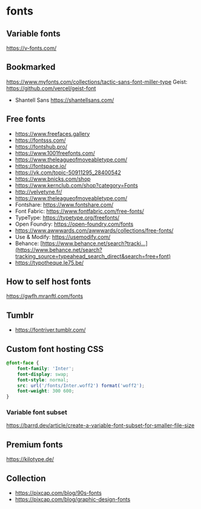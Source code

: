 # fonts

## Variable fonts

https://v-fonts.com/

## Bookmarked

https://www.myfonts.com/collections/tactic-sans-font-miller-type
Geist: https://github.com/vercel/geist-font

- Shantell Sans  https://shantellsans.com/

## Free fonts

- https://www.freefaces.gallery
- https://fontsss.com/
- https://fontshub.pro/
- https://www.1001freefonts.com/
- https://www.theleagueofmoveabletype.com/
- https://fontspace.io/
- https://vk.com/topic-50911295_28400542
- https://www.bnicks.com/shop
- https://www.kernclub.com/shop?category=Fonts
- http://velvetyne.fr/
- https://www.theleagueofmoveabletype.com/
- Fontshare: https://www.fontshare.com/
- Font Fabric: https://www.fontfabric.com/free-fonts/
- TypeType: https://typetype.org/freefonts/
- Open Foundry: https://open-foundry.com/fonts
- https://www.awwwards.com/awwwards/collections/free-fonts/
- Use & Modify: https://usemodify.com/
- Behance: [https://www.behance.net/search?tracki...](https://www.behance.net/search?tracking_source=typeahead_search_direct&search=free+font)
- https://typotheque.le75.be/


## How to self host fonts

https://gwfh.mranftl.com/fonts

## Tumblr

- https://fontriver.tumblr.com/

## Custom font hosting CSS

```css
@font-face {
    font-family: 'Inter';
    font-display: swap;
    font-style: normal;
    src: url('/fonts/Inter.woff2') format('woff2');
    font-weight: 300 600;
}
```

### Variable font subset

https://barrd.dev/article/create-a-variable-font-subset-for-smaller-file-size

## Premium fonts

https://kilotype.de/

## Collection

- https://pixcap.com/blog/90s-fonts
- https://pixcap.com/blog/graphic-design-fonts
